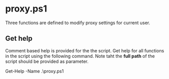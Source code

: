 # proxy.ps1

Three functions are defined to modify proxy settings for current user.

## Get help 

Comment based help is provided for the the script. Get help for all functions in the script using the following command. Note taht the **full path** of the script should be provided as parameter. 

Get-Help -Name .\proxy.ps1 

